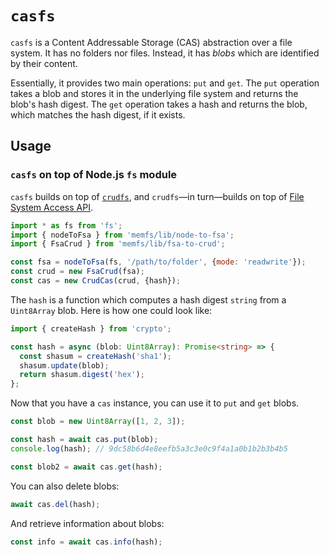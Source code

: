 # `casfs`

`casfs` is a Content Addressable Storage (CAS) abstraction over a file system.
It has no folders nor files. Instead, it has *blobs* which are identified by their content.

Essentially, it provides two main operations: `put` and `get`. The `put` operation
takes a blob and stores it in the underlying file system and returns the blob's hash digest.
The `get` operation takes a hash and returns the blob, which matches the hash digest, if it exists.


## Usage


### `casfs` on top of Node.js `fs` module

`casfs` builds on top of [`crudfs`](../crudfs//index.md), and `crudfs`&mdash;in turn&mdash;builds on top of
[File System Access API](../fsa/fs-to-fsa.md).

```js
import * as fs from 'fs';
import { nodeToFsa } from 'memfs/lib/node-to-fsa';
import { FsaCrud } from 'memfs/lib/fsa-to-crud';

const fsa = nodeToFsa(fs, '/path/to/folder', {mode: 'readwrite'});
const crud = new FsaCrud(fsa);
const cas = new CrudCas(crud, {hash});
```

The `hash` is a function which computes a hash digest `string` from a `Uint8Array` blob.
Here is how one could look like:

```ts
import { createHash } from 'crypto';

const hash = async (blob: Uint8Array): Promise<string> => {
  const shasum = createHash('sha1');
  shasum.update(blob);
  return shasum.digest('hex');
};
```

Now that you have a `cas` instance, you can use it to `put` and `get` blobs.

```js
const blob = new Uint8Array([1, 2, 3]);

const hash = await cas.put(blob);
console.log(hash); // 9dc58b6d4e8eefb5a3c3e0c9f4a1a0b1b2b3b4b5

const blob2 = await cas.get(hash);
```

You can also delete blobs:

```js
await cas.del(hash);
```

And retrieve information about blobs:

```js
const info = await cas.info(hash);
```
